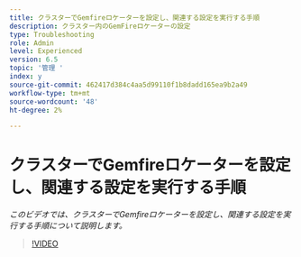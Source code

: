 ```yaml
---
title: クラスターでGemfireロケーターを設定し、関連する設定を実行する手順
description: クラスター内のGemFireロケーターの設定
type: Troubleshooting
role: Admin
level: Experienced
version: 6.5
topic: '管理 '
index: y
source-git-commit: 462417d384c4aa5d99110f1b8dadd165ea9b2a49
workflow-type: tm+mt
source-wordcount: '48'
ht-degree: 2%

---
```



# クラスターでGemfireロケーターを設定し、関連する設定を実行する手順

*このビデオでは、クラスターでGemfireロケーターを設定し、関連する設定を実行する手順について説明します。*

>[!VIDEO](https://video.tv.adobe.com/v/335544?quality=9&learn=on)
